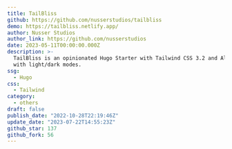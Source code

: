 ```yaml
---
title: TailBliss
github: https://github.com/nusserstudios/tailbliss
demo: https://tailbliss.netlify.app/
author: Nusser Studios
author_link: https://github.com/nusserstudios
date: 2023-05-11T00:00:00.000Z
description: >-
  TailBliss is an opinionated Hugo Starter with Tailwind CSS 3.2 and Alpine.js
  with light/dark modes.
ssg:
  - Hugo
css:
  - Tailwind
category:
  - others
draft: false
publish_date: "2022-10-28T22:19:46Z"
update_date: "2023-07-22T14:55:23Z"
github_star: 137
github_fork: 56
---
```

